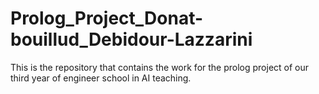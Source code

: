 # Prolog_Project_Donat-bouillud_Debidour-Lazzarini
This is the repository that contains the work for the prolog project of our third year of engineer school in AI teaching.
